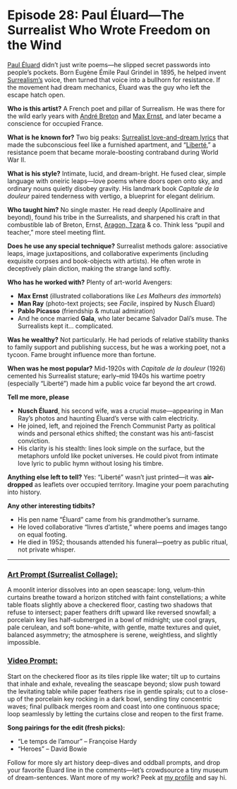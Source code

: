 # Episode 28: Paul Éluard—The Surrealist Who Wrote Freedom on the Wind

[Paul Éluard](https://www.britannica.com/biography/Paul-Eluard) didn’t just write poems—he slipped secret passwords into people’s pockets. Born Eugène Émile Paul Grindel in 1895, he helped invent [Surrealism’s](https://www.tate.org.uk/art/art-terms/s/surrealism) voice, then turned that voice into a bullhorn for resistance. If the movement had dream mechanics, Éluard was the guy who left the escape hatch open.

**Who is this artist?**
A French poet and pillar of Surrealism. He was there for the wild early years with [André Breton](https://medium.com/@DaveLumAI/episode-23-andré-breton-the-guy-who-turned-daydreaming-into-a-job-description-63bae1a89ee1) and [Max Ernst](https://medium.com/@DaveLumAI/max-ernst-frottage-frogs-and-full-on-surrealist-weirdness-dcacf9649125), and later became a conscience for occupied France.

**What is he known for?**
Two big peaks: [Surrealist love-and-dream lyrics](https://www.poetryfoundation.org/poets/paul-eluard) that made the subconscious feel like a furnished apartment, and “[Liberté](https://www.poetryfoundation.org/poetrymagazine/browse?volume=67&issue=1&page=18),” a resistance poem that became morale-boosting contraband during World War II.

**What is his style?**
Intimate, lucid, and dream-bright. He fused clear, simple language with oneiric leaps—love poems where doors open onto sky, and ordinary nouns quietly disobey gravity. His landmark book *Capitale de la douleur* paired tenderness with vertigo, a blueprint for elegant delirium.

**Who taught him?**
No single master. He read deeply (Apollinaire and beyond), found his tribe in the Surrealists, and sharpened his craft in that combustible lab of Breton, Ernst, [Aragon, Tzara](https://chatgpt.com/s/t_68fe13affa7c81919810036b17570256) & co. Think less “pupil and teacher,” more steel meeting flint.

**Does he use any special technique?**
Surrealist methods galore: associative leaps, image juxtapositions, and collaborative experiments (including exquisite corpses and book-objects with artists). He often wrote in deceptively plain diction, making the strange land softly.

**Who has he worked with?**
Plenty of art-world Avengers:

* **Max Ernst** (illustrated collaborations like *Les Malheurs des immortels*)
* **Man Ray** (photo-text projects; see *Facile*, inspired by Nusch Éluard)
* **Pablo Picasso** (friendship & mutual admiration)
* And he once married **Gala**, who later became Salvador Dalí’s muse. The Surrealists kept it… complicated.

**Was he wealthy?**
Not particularly. He had periods of relative stability thanks to family support and publishing success, but he was a working poet, not a tycoon. Fame brought influence more than fortune.

**When was he most popular?**
Mid-1920s with *Capitale de la douleur* (1926) cemented his Surrealist stature; early–mid 1940s his wartime poetry (especially “Liberté”) made him a public voice far beyond the art crowd.

**Tell me more, please**

* **Nusch Éluard**, his second wife, was a crucial muse—appearing in Man Ray’s photos and haunting Éluard’s verse with calm electricity.
* He joined, left, and rejoined the French Communist Party as political winds and personal ethics shifted; the constant was his anti-fascist conviction.
* His clarity is his stealth: lines look simple on the surface, but the metaphors unfold like pocket universes. He could pivot from intimate love lyric to public hymn without losing his timbre.

**Anything else left to tell?**
Yes: “Liberté” wasn’t just printed—it was **air-dropped** as leaflets over occupied territory. Imagine your poem parachuting into history.

**Any other interesting tidbits?**

* His pen name “Éluard” came from his grandmother’s surname.
* He loved collaborative “livres d’artiste,” where poems and images tango on equal footing.
* He died in 1952; thousands attended his funeral—poetry as public ritual, not private whisper.

---

### [Art Prompt (Surrealist Collage):](https://lumaiere.com/?gallery=surrealism3)

A moonlit interior dissolves into an open seascape: long, velum-thin curtains breathe toward a horizon stitched with faint constellations; a white table floats slightly above a checkered floor, casting two shadows that refuse to intersect; paper feathers drift upward like reversed snowfall; a porcelain key lies half-submerged in a bowl of midnight; use cool grays, pale cerulean, and soft bone-white, with gentle, matte textures and quiet, balanced asymmetry; the atmosphere is serene, weightless, and slightly impossible.

### [Video Prompt:](https://www.tiktok.com/@davelumai/video/7565520237156715806)

Start on the checkered floor as its tiles ripple like water; tilt up to curtains that inhale and exhale, revealing the seascape beyond; slow push toward the levitating table while paper feathers rise in gentle spirals; cut to a close-up of the porcelain key rocking in a dark bowl, sending tiny concentric waves; final pullback merges room and coast into one continuous space; loop seamlessly by letting the curtains close and reopen to the first frame.

**Song pairings for the edit (fresh picks):**

* “Le temps de l’amour” – Françoise Hardy
* “Heroes” – David Bowie

Follow for more sly art history deep-dives and oddball prompts, and drop your favorite Éluard line in the comments—let’s crowdsource a tiny museum of dream-sentences. Want more of my work? Peek at [my profile](https://medium.com/@DaveLumAI) and say hi.
